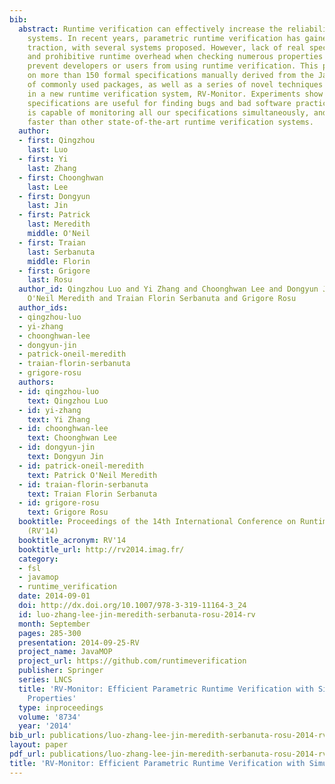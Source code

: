 ```yaml
---
bib:
  abstract: Runtime verification can effectively increase the reliability of software
    systems. In recent years, parametric runtime verification has gained a lot of
    traction, with several systems proposed. However, lack of real specifications
    and prohibitive runtime overhead when checking numerous properties simultaneously
    prevent developers or users from using runtime verification. This paper reports
    on more than 150 formal specifications manually derived from the Java API documentation
    of commonly used packages, as well as a series of novel techniques which resulted
    in a new runtime verification system, RV-Monitor. Experiments show that these
    specifications are useful for finding bugs and bad software practice, and RV-Monitor
    is capable of monitoring all our specifications simultaneously, and runs substantially
    faster than other state-of-the-art runtime verification systems.
  author:
  - first: Qingzhou
    last: Luo
  - first: Yi
    last: Zhang
  - first: Choonghwan
    last: Lee
  - first: Dongyun
    last: Jin
  - first: Patrick
    last: Meredith
    middle: O'Neil
  - first: Traian
    last: Serbanuta
    middle: Florin
  - first: Grigore
    last: Rosu
  author_id: Qingzhou Luo and Yi Zhang and Choonghwan Lee and Dongyun Jin and Patrick
    O'Neil Meredith and Traian Florin Serbanuta and Grigore Rosu
  author_ids:
  - qingzhou-luo
  - yi-zhang
  - choonghwan-lee
  - dongyun-jin
  - patrick-oneil-meredith
  - traian-florin-serbanuta
  - grigore-rosu
  authors:
  - id: qingzhou-luo
    text: Qingzhou Luo
  - id: yi-zhang
    text: Yi Zhang
  - id: choonghwan-lee
    text: Choonghwan Lee
  - id: dongyun-jin
    text: Dongyun Jin
  - id: patrick-oneil-meredith
    text: Patrick O'Neil Meredith
  - id: traian-florin-serbanuta
    text: Traian Florin Serbanuta
  - id: grigore-rosu
    text: Grigore Rosu
  booktitle: Proceedings of the 14th International Conference on Runtime Verification
    (RV'14)
  booktitle_acronym: RV'14
  booktitle_url: http://rv2014.imag.fr/
  category:
  - fsl
  - javamop
  - runtime_verification
  date: 2014-09-01
  doi: http://dx.doi.org/10.1007/978-3-319-11164-3_24
  id: luo-zhang-lee-jin-meredith-serbanuta-rosu-2014-rv
  month: September
  pages: 285-300
  presentation: 2014-09-25-RV
  project_name: JavaMOP
  project_url: https://github.com/runtimeverification
  publisher: Springer
  series: LNCS
  title: 'RV-Monitor: Efficient Parametric Runtime Verification with Simultaneous
    Properties'
  type: inproceedings
  volume: '8734'
  year: '2014'
bib_url: publications/luo-zhang-lee-jin-meredith-serbanuta-rosu-2014-rv.bib
layout: paper
pdf_url: publications/luo-zhang-lee-jin-meredith-serbanuta-rosu-2014-rv.pdf
title: 'RV-Monitor: Efficient Parametric Runtime Verification with Simultaneous Properties'
---
```

